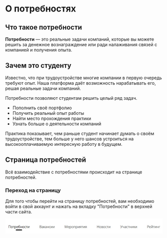 # О потребностях

## Что такое потребности
**Потребности** — это реальные задачи компаний, которые вы можете решить за денежное вознаграждение или ради налаживания связей с компанией и получения опыта.


## Зачем это студенту
Известно, что при трудоустройстве многие компании в первую очередь требуют опыт. Наша платформа даёт возможность нарабатывать его, решая реальные задачи компаний.

Потребности позволяют студентам решить целый ряд задач.

- Пополнить своё портфолио
- Получить реальный опыт работы
- Найти место прохождения практики
- Узнать больше о деятельности компаний

Практика показывает, чем раньше студент начинает думать о своём трудоустройстве, тем больше у него шансов устроиться на высокооплачиваемую интересную работу в будущем.

## Страница потребностей
Всё взаимодействие с потребностями происходит на странице потребностей.

### Переход на страницу
Для того чтобы перейти на страницу потребностей, вам необходимо войти в свой аккаунт и нажать на вкладку "Потребности" в верхней части сайта.

![ВкладкаПотребности.jpg](../../files/ВкладкаПотребности.jpg)
